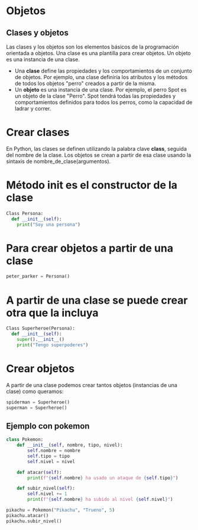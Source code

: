 # Objetos

## Clases y objetos

Las clases y los objetos son los elementos básicos de la programación orientada a objetos. Una clase es una plantilla para crear objetos. Un objeto es una instancia de una clase.

- Una **clase** define las propiedades y los comportamientos de un conjunto de objetos. Por ejemplo, una clase definiría los atributos y los métodos de todos los objetos "perro" creados a partir de la misma.
- Un **objeto** es una instancia de una clase. Por ejemplo, el perro Spot es un objeto de la clase "Perro". Spot tendrá todas las propiedades y comportamientos definidos para todos los perros, como la capacidad de ladrar y correr.

# Crear clases

En Python, las clases se definen utilizando la palabra clave **class**, seguida del nombre de la clase. Los objetos se crean a partir de esa clase usando la sintaxis de nombre_de_clase(argumentos).

# Método init es el constructor de la clase

```python
Class Persona:
  def __init__(self):
    print("Soy una persona")
```

# Para crear objetos a partir de una clase

```python
peter_parker = Persona()
```

# A partir de una clase se puede crear otra que la incluya

```python
Class Superheroe(Persona):
  def __init__(self):
    super().__init__()
    print("Tengo superpoderes")
```

# Crear objetos

A partir de una clase podemos crear tantos objetos (instancias de una clase) como queramos:

```python
spiderman = Superheroe()
superman = Superheroe()
```

## Ejemplo con pokemon

```python
class Pokemon:
    def __init__(self, nombre, tipo, nivel):
        self.nombre = nombre
        self.tipo = tipo
        self.nivel = nivel

    def atacar(self):
        print(f"{self.nombre} ha usado un ataque de {self.tipo}")

    def subir_nivel(self):
        self.nivel += 1
        print(f"{self.nombre} ha subido al nivel {self.nivel}")

pikachu = Pokemon("Pikachu", "Trueno", 5)
pikachu.atacar()
pikachu.subir_nivel()
```